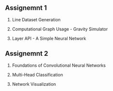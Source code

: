## Assignemnt 1
   1. Line Dataset Generation
   
   2. Computational Graph Usage - Gravity Simulator
   
   3. Layer API - A Simple Neural Network

## Assignemnt 2
   1. Foundations of Convolutional Neural Networks
   
   2. Multi-Head Classification
   
   3. Network Visualization


